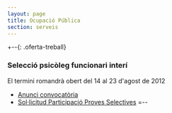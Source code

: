 ```yaml
---
layout: page
title: Ocupació Pública
section: serveis
---
```


+--{: .oferta-treball}
### Selecció psicòleg funcionari interí

El termini romandrà obert del <time datetime="{{ 2012-08-14 | date: '%Y-%m-%d' }}">14</time> al <time datetime="{{ 2012-08-23 | date: '%Y-%m-%d' }}">23</time> d'agost de 2012

* [Anunci convocatòria](/pdf/personal/20120814_psicoleg_interi_manco/anunci_convocatoria.pdf)
* [Sol·licitud Participació Proves Selectives](/pdf/personal/20120814_psicoleg_interi_manco/solicitud_participacio_proves_selectives.pdf)
=--